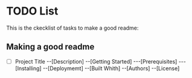 # TODO List

This is the ckecklist of tasks to make a good readme:



## Making a good readme

-[ ] Project Title
--[Description]
--[Getting Started]
---[Prerequisites]
---[Installing]
--[Deploymemt]
--[Built Whith]
--[Authors]
--[License]

